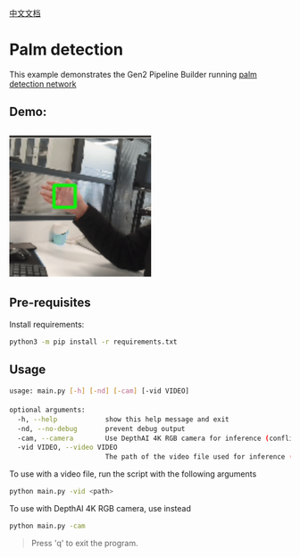 [中文文档](README.zh-CN.md)

Palm detection
================

This example demonstrates the Gen2 Pipeline Builder running 
[palm detection network](https://google.github.io/mediapipe/solutions/hands#palm-detection-model)  

## Demo:

![demo](images/palm_detection.gif)
--------------------

## Pre-requisites

Install requirements:
```bash
python3 -m pip install -r requirements.txt
```


## Usage

```bash
usage: main.py [-h] [-nd] [-cam] [-vid VIDEO]

optional arguments:
  -h, --help            show this help message and exit
  -nd, --no-debug       prevent debug output
  -cam, --camera        Use DepthAI 4K RGB camera for inference (conflicts with -vid)
  -vid VIDEO, --video VIDEO
                        The path of the video file used for inference (conflicts with -cam)

```

To use with a video file, run the script with the following arguments

```bash
python main.py -vid <path>
```

To use with DepthAI 4K RGB camera, use instead
```bash
python main.py -cam
```

> Press 'q' to exit the program.

